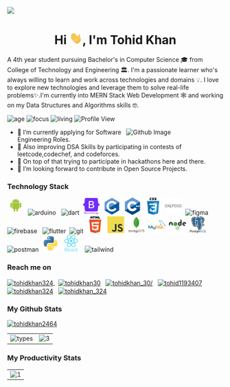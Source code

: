 ![](https://raw.githubusercontent.com/halfrost/halfrost/master/icons/header_.png)

<h1 align="center">Hi <img src="https://raw.githubusercontent.com/ABSphreak/ABSphreak/master/gifs/Hi.gif" width="30px">, I'm Tohid Khan</h1>

A 4th year student pursuing Bachelor's in Computer Science 🎓 from College of Technology and Engineering 🏛. I'm a passionate learner who's always willing to learn and work across technologies and domains 💡. I love to explore new technologies and leverage them to solve real-life problems✨.I'm currently into MERN Stack Web Development 🕸️ and working on my Data Structures and Algorithms skills 🤓.

![age](https://img.shields.io/badge/age-21-blue) ![focus](https://img.shields.io/badge/focus-FullStack-brightgreen) ![living](https://img.shields.io/badge/living-Udaipur-3c9) ![Profile View](https://komarev.com/ghpvc/?username=tohidkhan2464&label=Profile%20views&color=0e75b6&style=flat)

<img width="45%" align="right" alt="Github Image" src="https://raw.githubusercontent.com/onimur/.github/master/.resources/git-header.svg" />

- 🌱 I’m currently applying for Software Engineering Roles.
- 🌱 Also improving DSA Skills by participating in contests of leetcode,codechef, and codeforces.
- 🌱 On top of that trying to participate in hackathons here and there.
- 👯 I’m looking forward to contribute in Open Source Projects.

### Technology Stack

<p align="left">
<img src="https://raw.githubusercontent.com/devicons/devicon/master/icons/android/android-original-wordmark.svg" alt="android"height="40" width="40"/>&nbsp;
<img src="https://cdn.worldvectorlogo.com/logos/arduino-1.svg" alt="arduino"height="40" width="40"/> &nbsp;
<img src="https://www.vectorlogo.zone/logos/dartlang/dartlang-icon.svg" alt="dart"height="40" width="40"/>&nbsp;
<img src="https://raw.githubusercontent.com/devicons/devicon/master/icons/bootstrap/bootstrap-plain-wordmark.svg" alt="bootstrap"height="40" width="40"/>&nbsp;
<img src="https://raw.githubusercontent.com/devicons/devicon/master/icons/c/c-original.svg" alt="c"height="40" width="40"/>&nbsp;
<img src="https://raw.githubusercontent.com/devicons/devicon/master/icons/cplusplus/cplusplus-original.svg" alt="cplusplus"height="40" width="40"/>&nbsp;
<img src="https://raw.githubusercontent.com/devicons/devicon/master/icons/css3/css3-original-wordmark.svg" alt="css3"height="40" width="40"/>&nbsp;
<img src="https://raw.githubusercontent.com/devicons/devicon/master/icons/express/express-original-wordmark.svg" alt="express"height="40" width="40"/>&nbsp;
<img src="https://www.vectorlogo.zone/logos/figma/figma-icon.svg" alt="figma"height="40" width="40"/>&nbsp;
<img src="https://www.vectorlogo.zone/logos/firebase/firebase-icon.svg" alt="firebase"height="40" width="40"/> &nbsp;
<img src="https://www.vectorlogo.zone/logos/flutterio/flutterio-icon.svg" alt="flutter"height="40" width="40"/>&nbsp;
<img src="https://www.vectorlogo.zone/logos/git-scm/git-scm-icon.svg" alt="git"height="40" width="40"/>&nbsp;
<img src="https://raw.githubusercontent.com/devicons/devicon/master/icons/html5/html5-original-wordmark.svg" alt="html5"height="40" width="40"/>&nbsp;
<img src="https://raw.githubusercontent.com/devicons/devicon/master/icons/javascript/javascript-original.svg" alt="javascript"height="40" width="40"/>&nbsp;
<img src="https://raw.githubusercontent.com/devicons/devicon/master/icons/mongodb/mongodb-original-wordmark.svg" alt="mongodb"height="40" width="40"/>&nbsp;
<img src="https://raw.githubusercontent.com/devicons/devicon/master/icons/mysql/mysql-original-wordmark.svg" alt="mysql"height="40" width="40"/>&nbsp;
<img src="https://raw.githubusercontent.com/devicons/devicon/master/icons/nodejs/nodejs-original-wordmark.svg" alt="nodejs"height="40" width="40"/>&nbsp;
<img src="https://raw.githubusercontent.com/devicons/devicon/master/icons/postgresql/postgresql-original-wordmark.svg" alt="postgresql"height="40" width="40"/>&nbsp;
<img src="https://www.vectorlogo.zone/logos/getpostman/getpostman-icon.svg" alt="postman"height="40" width="40"/>&nbsp;
<img src="https://raw.githubusercontent.com/devicons/devicon/master/icons/python/python-original.svg" alt="python"height="40" width="40"/>&nbsp;
<img src="https://raw.githubusercontent.com/devicons/devicon/master/icons/react/react-original-wordmark.svg" alt="react"height="40" width="40"/> &nbsp;
<img src="https://www.vectorlogo.zone/logos/tailwindcss/tailwindcss-icon.svg" alt="tailwind"height="40" width="40"/>&nbsp;
</p>


### Reach me on

<p align="left">

<a href="https://linkedin.com/in/tohidkhan324" target="blank">
<img align="center" src="https://raw.githubusercontent.com/rahuldkjain/github-profile-readme-generator/master/src/images/icons/Social/linked-in-alt.svg" alt="tohidkhan324" height="30" width="40" />
</a>
&nbsp;
<a href="https://fb.com/tohidkhan30" target="blank"><img align="center" src="https://raw.githubusercontent.com/rahuldkjain/github-profile-readme-generator/master/src/images/icons/Social/facebook.svg" alt="tohidkhan30" height="30" width="40" /></a>
&nbsp;
<a href="https://instagram.com/tohidkhan_30/" target="blank"><img align="center" src="https://raw.githubusercontent.com/rahuldkjain/github-profile-readme-generator/master/src/images/icons/Social/instagram.svg" alt="tohidkhan_30/" height="30" width="40" /></a>
&nbsp;
<a href="https://www.hackerrank.com/tohid1193407" target="blank"><img align="center" src="https://raw.githubusercontent.com/rahuldkjain/github-profile-readme-generator/master/src/images/icons/Social/hackerrank.svg" alt="tohid1193407" height="30" width="40" /></a>
&nbsp;
<a href="https://www.leetcode.com/tohidkhan324" target="blank"><img align="center" src="https://raw.githubusercontent.com/rahuldkjain/github-profile-readme-generator/master/src/images/icons/Social/leet-code.svg" alt="tohidkhan324" height="30" width="40" /></a>
&nbsp;
<a href="https://auth.geeksforgeeks.org/user/tohidkhan_324" target="blank"><img align="center" src="https://raw.githubusercontent.com/rahuldkjain/github-profile-readme-generator/master/src/images/icons/Social/geeks-for-geeks.svg" alt="tohidkhan_324" height="30" width="40" /></a>
</p>

### My Github Stats

<p align="left"> <a href="https://github.com/ryo-ma/github-profile-trophy"><img src="https://github-profile-trophy.vercel.app/?username=tohidkhan2464" alt="tohidkhan2464" /></a> </p>

<table>
  <tr>
    <td><img src="https://github-readme-stats.vercel.app/api?username=tohidkhan2464&show_icons=true"  display=block width=100% height=auto  alt="types" /></td>
     <td><img src="https://github-readme-stats.vercel.app/api/top-langs/?username=tohidkhan2464&layout=compact"  display=block width=100% height=auto alt="3" ></td>
   </tr> 
</table

</br>

### My Productivity Stats

<table>
  <tr>
    <td>
    <img src="https://github-profile-summary-cards.vercel.app/api/cards/profile-details?username=tohidkhan2464"  display=block width=100% height=auto  alt="1" >
    </td>
  </tr>
</table>

</br>
